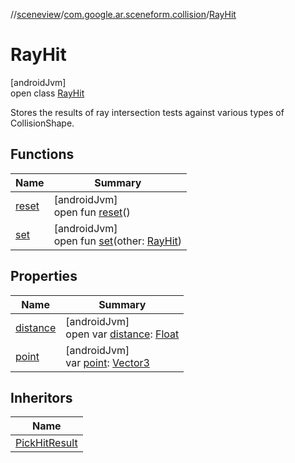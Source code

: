 //[sceneview](../../../index.md)/[com.google.ar.sceneform.collision](../index.md)/[RayHit](index.md)

# RayHit

[androidJvm]\
open class [RayHit](index.md)

Stores the results of ray intersection tests against various types of CollisionShape.

## Functions

| Name | Summary |
|---|---|
| [reset](reset.md) | [androidJvm]<br>open fun [reset](reset.md)() |
| [set](set.md) | [androidJvm]<br>open fun [set](set.md)(other: [RayHit](index.md)) |

## Properties

| Name | Summary |
|---|---|
| [distance](distance.md) | [androidJvm]<br>open var [distance](distance.md): [Float](https://kotlinlang.org/api/latest/jvm/stdlib/kotlin/-float/index.html) |
| [point](point.md) | [androidJvm]<br>var [point](point.md): [Vector3](../../com.google.ar.sceneform.math/-vector3/index.md) |

## Inheritors

| Name |
|---|
| [PickHitResult](../../com.google.ar.sceneform/-pick-hit-result/index.md) |
